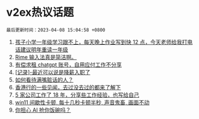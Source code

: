 # v2ex热议话题

`最后更新时间：2023-04-08 15:04:58 +0800`

1. [孩子小学一年级学习跟不上，每天晚上作业写到快 12 点，今天老师给我打电话建议明年重读一年级](https://www.v2ex.com/t/930647)
1. [Rime 输入法真是简洁啊。](https://www.v2ex.com/t/930639)
1. [有偿求租 chatgpt 账号，自用应付工作不分享](https://www.v2ex.com/t/930617)
1. [[记录]-最近可以说是降薪入职了](https://www.v2ex.com/t/930734)
1. [如何看待满嘴脏话的人？](https://www.v2ex.com/t/930592)
1. [香港行的一些见闻，去过没去过的都来了解下](https://www.v2ex.com/t/930665)
1. [5 家公司工作了 18 年，分享些工作经验，也写给自己](https://www.v2ex.com/t/930698)
1. [win11 间歇性卡顿, 每十几秒卡顿半秒, 声音鬼畜, 画面不动](https://www.v2ex.com/t/930595)
1. [你担心 AI 抢你饭碗吗？](https://www.v2ex.com/t/930725)

